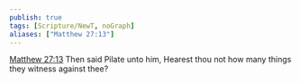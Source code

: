 ```yaml
---
publish: true
tags: [Scripture/NewT, noGraph]
aliases: ["Matthew 27:13"]
---
```

[Matthew 27:13](https://churchofjesuschrist.org/study/scriptures/nt/matt/27?lang=eng&id=p13#p13) Then said Pilate unto him, Hearest thou not how many things they witness against thee?
